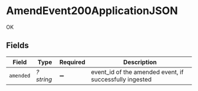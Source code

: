 # AmendEvent200ApplicationJSON

OK


## Fields

| Field                                                   | Type                                                    | Required                                                | Description                                             |
| ------------------------------------------------------- | ------------------------------------------------------- | ------------------------------------------------------- | ------------------------------------------------------- |
| `amended`                                               | *?string*                                               | :heavy_minus_sign:                                      | event_id of the amended event, if successfully ingested |